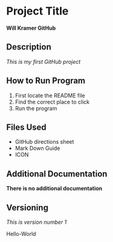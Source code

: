 # Project Title
**Will Kramer GitHub**
## Description
*This is my first GitHub project*
## How to Run Program
1. First locate the README file
2. Find the correct place to click
3. Run the program
## Files Used
- GitHub directions sheet
- Mark Down Guide
- ICON
## Additional Documentation
**There is no additional documentation**
## Versioning
*This is version number 1*








Hello-World





<!---
KramerWill/KramerWill is a ✨ special ✨ repository because its `README.md` (this file) appears on your GitHub profile.
You can click the Preview link to take a look at your changes.
--->
